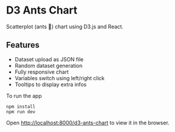 # D3 Ants Chart
Scatterplot (ants 🐜) chart using D3.js and React.
## Features
- Dataset upload as JSON file
- Random dataset generation
- Fully responsive chart
- Variables switch using left/right click
- Tooltips to display extra infos

To run the app
```
npm install
npm run dev
```
Open [http://localhost:8000/d3-ants-chart](http://localhost:8000/d3-ants-chart) to view it in the browser.
